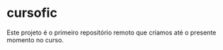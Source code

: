 # cursofic
Este projeto é o primeiro repositório remoto que criamos até o presente momento no curso.
